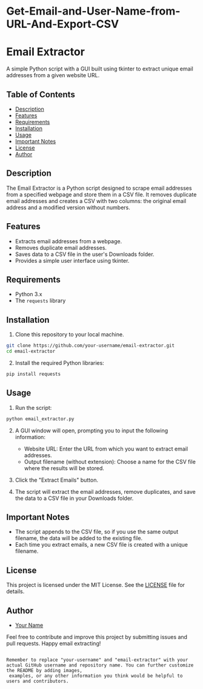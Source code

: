 # Get-Email-and-User-Name-from-URL-And-Export-CSV
# Email Extractor

A simple Python script with a GUI built using tkinter to extract unique email addresses from a given website URL.

## Table of Contents

- [Description](#description)
- [Features](#features)
- [Requirements](#requirements)
- [Installation](#installation)
- [Usage](#usage)
- [Important Notes](#important-notes)
- [License](#license)
- [Author](#author)

## Description

The Email Extractor is a Python script designed to scrape email addresses from a specified webpage and store them in a CSV file. It removes duplicate email addresses and creates a CSV
with two columns: the original email address and a modified version without numbers.

## Features

- Extracts email addresses from a webpage.
- Removes duplicate email addresses.
- Saves data to a CSV file in the user's Downloads folder.
- Provides a simple user interface using tkinter.

## Requirements

- Python 3.x
- The `requests` library

## Installation

1. Clone this repository to your local machine.

```bash
git clone https://github.com/your-username/email-extractor.git
cd email-extractor
```

2. Install the required Python libraries:

```bash
pip install requests
```

## Usage

1. Run the script:

```bash
python email_extractor.py
```

2. A GUI window will open, prompting you to input the following information:
   - Website URL: Enter the URL from which you want to extract email addresses.
   - Output filename (without extension): Choose a name for the CSV file where the results will be stored.

3. Click the "Extract Emails" button.

4. The script will extract the email addresses, remove duplicates, and save the data to a CSV file in your Downloads folder.

## Important Notes

- The script appends to the CSV file, so if you use the same output filename, the data will be added to the existing file.
- Each time you extract emails, a new CSV file is created with a unique filename.

## License

This project is licensed under the MIT License. See the [LICENSE](LICENSE) file for details.

## Author

- [Your Name](https://github.com/your-username)

Feel free to contribute and improve this project by submitting issues and pull requests. Happy email extracting!
```

Remember to replace "your-username" and "email-extractor" with your actual GitHub username and repository name. You can further customize the README by adding images,
 examples, or any other information you think would be helpful to users and contributors.
